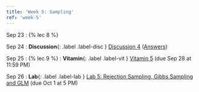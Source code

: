 ```yaml
---
title: 'Week 5: Sampling'
ref: 'week-5'
---
```


Sep 23
: {% lec 8 %}

Sep 24
: **Discussion**{: .label .label-disc } [Discussion 4](https://drive.google.com/file/d/1Ed7fqvXVLVrGZU7Tw7h7QLX6L2AR4LlA/view?usp=sharing) ([Answers](https://drive.google.com/file/d/1_327yiYtn1T9nlL1gWVx0Sw29VhbNeMl/view?usp=sharing))

Sep 25
: {% lec 9 %}
: **Vitamin**{: .label .label-vit } [Vitamin 5](https://www.gradescope.com/courses/1104495) (due Sep 28 at 11:59 PM) 

Sep 26
: **Lab**{: .label .label-lab } [Lab 5: Rejection Sampling, Gibbs Sampling and GLM](https://data102.datahub.berkeley.edu/) (due Oct 1 at 5 PM)
